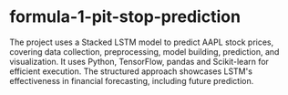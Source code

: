 # formula-1-pit-stop-prediction
The project uses a Stacked LSTM model to predict AAPL stock prices, covering data collection, preprocessing, model building, prediction, and visualization. It uses Python, TensorFlow, pandas and Scikit-learn for efficient execution. The structured approach showcases LSTM's effectiveness in financial forecasting, including future prediction.

